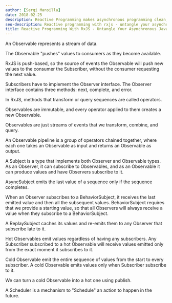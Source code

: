```yaml
---
author: [Sergi Mansilla]
date: 2018-02-25
description: Reactive Programming makes asynchronous programming clean, intuitive, and robust. It combines the Observer pattern with the Iterator pattern and functional programming with collections which allows us to transform the stream of data using operators like map, filter, reduce, every, etc. This book does a great job at explaining the core concepts like Observable, Observer, Subscription, Operators, Subject, and Schedulers.
seo-description: Reactive programming with rxjs - untangle your asynchronous javascript code by Sergi Mansilla notes.
title: Reactive Programming With RxJS - Untangle Your Asynchronous JavaScript Code
---
```


An Observable represents a stream of data.

The Observable "pushes" values to consumers as they become available.

RxJS is push-based, so the source of events the Observable will push new values to the consumer the Subscriber, without the consumer requesting the next value.

Subscribers have to implement the Observer interface. The Observer interface contains three methods: next, complete, and error.

In RxJS, methods that transform or query sequences are called operators.

Observables are immutable, and every operator applied to them creates a new Observable.

Observables are just streams of events that we transform, combine, and query.

An Observable pipeline is a group of operators chained together, where each one takes an Observable as input and returns an Observable as output.

A Subject is a type that implements both Observer and Observable types. As an Observer, it can subscribe to Observables, and as an Observable it can produce values and have Observers subscribe to it.

AsyncSubject emits the last value of a sequence only if the sequence completes.

When an Observer subscribes to a BehaviorSubject, it receives the last emitted value and then all the subsequent values. BehaviorSubject requires that we provide a starting value, so that all Observers will always receive a value when they subscribe to a BehaviorSubject.

A ReplaySubject caches its values and re-emits them to any Observer that subscribe late to it.

Hot Observables emit values regardless of having any subscribers. Any Subscriber subscribed to a hot Observable will receive values emitted only from the exact moment it subscribes to it.

Cold Observable emit the entire sequence of values from the start to every subscriber. A cold Observable emits values only when Subscriber subscribe to it.

We can turn a cold Observable into a hot one using publish.

A Scheduler is a mechanism to "Schedule" an action to happen in the future.
